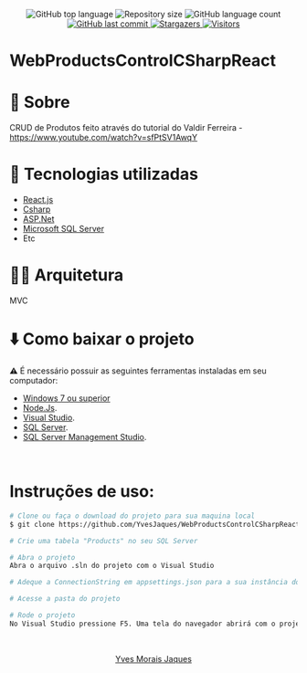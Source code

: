 
<p align="center">
  <img alt="GitHub top language" src="https://img.shields.io/github/languages/top/YvesJaques/WebProductsControlCSharpReact.svg?color=%236A37FF">

  <img alt="Repository size" src="https://img.shields.io/github/repo-size/YvesJaques/WebProductsControlCSharpReact.svg?color=%236A37FF">

  <img alt="GitHub language count" src="https://img.shields.io/github/languages/count/YvesJaques/WebProductsControlCSharpReact?color=%236A37FF">

  <a href="https://github.com/YvesJaques/WebProductsControlCSharpReact?/commits/master">
    <img alt="GitHub last commit" src="https://img.shields.io/github/last-commit/YvesJaques/WebProductsControlCSharpReact??color=%236A37FF">
  </a>
      
  <a href="https://github.com/YvesJaques/WebProductsControlCSharpReact/stargazers" >
    <img alt="Stargazers" src="https://img.shields.io/github/stars/YvesJaques/WebProductsControlCSharpReact?style=social" />
  </a>
  
  <a href="https://github.com/YvesJaques/WebProductsControlCSharpReact?/commits/master">
    <img alt="Visitors" src="https://estruyf-github.azurewebsites.net/api/VisitorHit?user=YvesJaques&repo=WebProductsControlCSharpReact&countColorcountColor&countColor=%237B1E7A)">
  </a>
</p>

# WebProductsControlCSharpReact
# :memo: Sobre

CRUD de Produtos feito através do tutorial do Valdir Ferreira - https://www.youtube.com/watch?v=sfPtSV1AwqY

# :wrench: Tecnologias utilizadas

- [React.js](https://reactjs.org/)
- [Csharp](https://docs.microsoft.com/pt-br/dotnet/csharp/)
- [ASP.Net](https://dotnet.microsoft.com/apps/aspnet)
- [Microsoft SQL Server](https://www.microsoft.com/en-us/sql-server/sql-server-downloads)
- Etc

# :construction_worker_man: Arquitetura

MVC

# :arrow_down: Como baixar o projeto

⚠ É necessário possuir as seguintes ferramentas instaladas em seu computador:
- [Windows 7 ou superior](https://www.microsoft.com/pt-br/windows)
- [Node.Js](https://nodejs.org/en/download/).
- [Visual Studio](https://visualstudio.microsoft.com/).
- [SQL Server](https://www.microsoft.com/en-us/sql-server/sql-server-downloads).
- [SQL Server Management Studio](https://docs.microsoft.com/en-us/sql/ssms/download-sql-server-management-studio-ssms?view=sql-server-ver15).


<br />

# Instruções de uso:
```bash
# Clone ou faça o download do projeto para sua maquina local
$ git clone https://github.com/YvesJaques/WebProductsControlCSharpReact.git

# Crie uma tabela "Products" no seu SQL Server

# Abra o projeto
Abra o arquivo .sln do projeto com o Visual Studio

# Adeque a ConnectionString em appsettings.json para a sua instância do SQL Server

# Acesse a pasta do projeto

# Rode o projeto
No Visual Studio pressione F5. Uma tela do navegador abrirá com o projeto.
```

<br />

<p align="center"><a href="https://www.linkedin.com/in/yves-morais-jaques/" target="_blank">Yves Morais Jaques</a></p>
